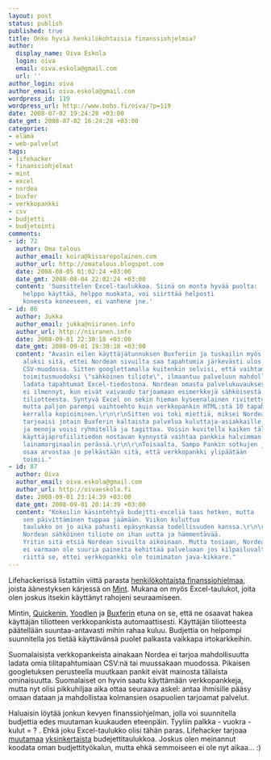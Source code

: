 ```yaml
---
layout: post
status: publish
published: true
title: Onko hyviä henkilökohtaisia finanssiohjelmia?
author:
  display_name: Oiva Eskola
  login: oiva
  email: oiva.eskola@gmail.com
  url: ''
author_login: oiva
author_email: oiva.eskola@gmail.com
wordpress_id: 119
wordpress_url: http://www.bobs.fi/oiva/?p=119
date: 2008-07-02 19:24:28 +03:00
date_gmt: 2008-07-02 16:24:28 +03:00
categories:
- elämä
- web-palvelut
tags:
- lifehacker
- finanssiohjelmat
- mint
- excel
- nordea
- buxfer
- verkkopankki
- csv
- budjetti
- budjetointi
comments:
- id: 72
  author: Oma talous
  author_email: koira@kissarepolainen.com
  author_url: http://omatalous.blogspot.com
  date: 2008-08-05 01:02:24 +03:00
  date_gmt: 2008-08-04 22:02:24 +03:00
  content: 'Suosittelen Excel-taulukkoa. Siinä on monta hyvää puolta:
    helppo käyttää, helppo muokata, voi siirttää helposti
    koneesta koneeseen, ei vanhene jne.'
- id: 86
  author: Jukka
  author_email: jukka@niiranen.info
  author_url: http://niiranen.info
  date: 2008-09-01 22:30:18 +03:00
  date_gmt: 2008-09-01 19:30:18 +03:00
  content: "Avasin eilen käyttäjätunnuksen Buxferiin ja tuskailin myös
    aluksi sitä, ettei Nordean sivuilta saa tapahtumia järkevästi ulos
    CSV-muodossa. Sitten googlettamalla kuitenkin selvisi, että vaihtamalla tiliotteen
    toimitusmuodoksi \"sähköinen tiliote\", ilmaantuu palveluun mahdollisuus
    ladata tapahtumat Excel-tiedostona. Nordean omasta palvelukuvauksesta tämä
    ei ilmennyt, kun eivät vaivaudu tarjoamaan esimerkkejä sähköisestä
    tiliotteesta. Syntyvä Excel on sekin hieman kyseenalainen rivitettyine kuvauskenttineen,
    mutta paljon parempi vaihtoehto kuin verkkopankin HTML:stä 10 tapahtumaa
    kerralla kopioiminen.\r\n\r\nSitten voi toki miettiä, miksei Nordea itse
    tarjoaisi jotain Buxferin kaltaista palvelua kuluttaja-asiakkaille, jossa tuloja
    ja menoja voisi ryhmitellä ja tagittaa. Voisin kuvitella kaiken tällaisen
    käyttäjäprofiilitiedon nostavan kynnystä vaihtaa pankkia halvimman
    lainamarginaalin perässä.\r\n\r\nToisaalta, Sampo Pankin sotkujen jälkeen
    osaa arvostaa jo pelkästään sitä, että verkkopankki ylipäätään
    toimii."
- id: 87
  author: Oiva
  author_email: oiva.eskola@gmail.com
  author_url: http://oivaeskola.fi
  date: 2008-09-01 23:14:39 +03:00
  date_gmt: 2008-09-01 20:14:39 +03:00
  content: "Kokeilin käsintehtyä budejtti-exceliä taas hetken, mutta
    sen päivittäminen tuppaa jäämään. Viikon kuluttua
    taulukko on jo aika pahasti epäsynkassa todellisuuden kanssa.\r\n\r\nTuo
    Nordean sähköinen tiliote on ihan uutta ja hämmentävää.
    Yritin sitä etsiä Nordean sivuilta aikoinaan. Mutta tosiaan, Nordealla
    ei varmaan ole suuria paineita kehittää palveluaan jos kilpailuvaltiksi
    riittä se, ettei verkkopankki ole toimimaton java-kikkare."
---
```

<p>Lifehackerissä listattiin viittä parasta <a title="Lifehacker: five best personal finance tools" href="http://lifehacker.com/396507/five-best-personal-finance-tools">henkilökohtaista finanssiohjelmaa</a>, joista äänestyksen kärjessä on <a href="http://www.mint.com/">Mint</a>. Mukana on myös Excel-taulukot, joita olen joskus itsekin käyttänyt rahojeni seuraamiseen.</p>
<p>Mintin, <a href="http://quicken.intuit.com/?src=www.quicken.com">Quickenin</a>, <a title="Yoodle - smart online banking" href="http://corporate.yodlee.com/index2.shtml">Yoodlen</a> ja <a href="http://buxfer.com/">Buxferin</a> etuna on se, että ne osaavat hakea käyttäjän tiliotteen verkkopankista automaattisesti. Käyttäjän tiliotteesta päätellään suuntaa-antavasti mihin rahaa kuluu. Budjettia on helpompi suunnitella jos tietää käyttävänsä puolet palkasta vaikkapa irtokarkkeihin.</p>
<p>Suomalaisista verkkopankeista ainakaan Nordea ei tarjoa mahdollisuutta ladata omia tilitapahtumiaan CSV:nä tai muussakaan muodossa. Pikaisen googletuksen perusteella muutkaan pankit eivät mainosta tällaista ominaisuutta. Suomalaiset on hyvin saatu käyttämään verkkopankkeja, mutta nyt olisi pikkuhiljaa aika ottaa seuraava askel: antaa ihmisille pääsy omaan dataan ja mahdollistaa kolmansien osapuolien tarjoamat palvelut.</p>
<p>Haluaisin löytää jonkun kevyen finanssiohjelman, jolla voi suunnitella budjettia edes muutaman kuukauden eteenpäin. Tyyliin palkka - vuokra - kulut = ? . Ehkä joku Excel-taulukko olisi tähän paras. Lifehacker tarjoaa <a title="Lifehacker: simple budget spreadsheet" href="http://lifehacker.com/software/downloads/download-of-the-day--simple-budget-spreadsheet-176247.php">muutamaa</a> <a title="Lifehacker: pearbudget spreadsheet" href="http://lifehacker.com/software/budget/download-of-the-day-pearbudget-spreadsheet-175232.php">yksinkertaista</a> budejettitaulukkoa. Joskus olen meinannut koodata oman budjettityökalun, mutta ehkä semmoiseen ei ole nyt aikaa... :)</p>
